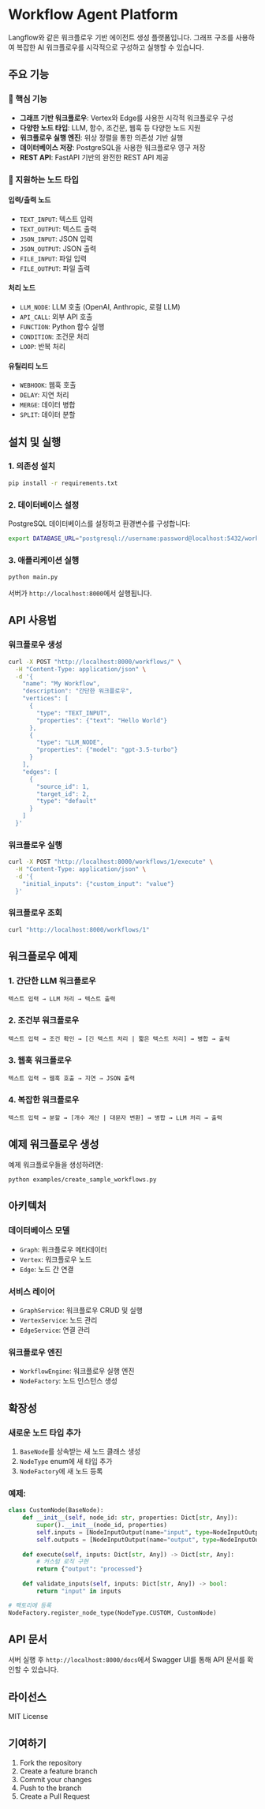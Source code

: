 # Workflow Agent Platform

Langflow와 같은 워크플로우 기반 에이전트 생성 플랫폼입니다. 그래프 구조를 사용하여 복잡한 AI 워크플로우를 시각적으로 구성하고 실행할 수 있습니다.

## 주요 기능

### 🎯 핵심 기능
- **그래프 기반 워크플로우**: Vertex와 Edge를 사용한 시각적 워크플로우 구성
- **다양한 노드 타입**: LLM, 함수, 조건문, 웹훅 등 다양한 노드 지원
- **워크플로우 실행 엔진**: 위상 정렬을 통한 의존성 기반 실행
- **데이터베이스 저장**: PostgreSQL을 사용한 워크플로우 영구 저장
- **REST API**: FastAPI 기반의 완전한 REST API 제공

### 🔧 지원하는 노드 타입

#### 입력/출력 노드
- `TEXT_INPUT`: 텍스트 입력
- `TEXT_OUTPUT`: 텍스트 출력
- `JSON_INPUT`: JSON 입력
- `JSON_OUTPUT`: JSON 출력
- `FILE_INPUT`: 파일 입력
- `FILE_OUTPUT`: 파일 출력

#### 처리 노드
- `LLM_NODE`: LLM 호출 (OpenAI, Anthropic, 로컬 LLM)
- `API_CALL`: 외부 API 호출
- `FUNCTION`: Python 함수 실행
- `CONDITION`: 조건문 처리
- `LOOP`: 반복 처리

#### 유틸리티 노드
- `WEBHOOK`: 웹훅 호출
- `DELAY`: 지연 처리
- `MERGE`: 데이터 병합
- `SPLIT`: 데이터 분할

## 설치 및 실행

### 1. 의존성 설치
```bash
pip install -r requirements.txt
```

### 2. 데이터베이스 설정
PostgreSQL 데이터베이스를 설정하고 환경변수를 구성합니다:
```bash
export DATABASE_URL="postgresql://username:password@localhost:5432/workflow_db"
```

### 3. 애플리케이션 실행
```bash
python main.py
```

서버가 `http://localhost:8000`에서 실행됩니다.

## API 사용법

### 워크플로우 생성
```bash
curl -X POST "http://localhost:8000/workflows/" \
  -H "Content-Type: application/json" \
  -d '{
    "name": "My Workflow",
    "description": "간단한 워크플로우",
    "vertices": [
      {
        "type": "TEXT_INPUT",
        "properties": {"text": "Hello World"}
      },
      {
        "type": "LLM_NODE",
        "properties": {"model": "gpt-3.5-turbo"}
      }
    ],
    "edges": [
      {
        "source_id": 1,
        "target_id": 2,
        "type": "default"
      }
    ]
  }'
```

### 워크플로우 실행
```bash
curl -X POST "http://localhost:8000/workflows/1/execute" \
  -H "Content-Type: application/json" \
  -d '{
    "initial_inputs": {"custom_input": "value"}
  }'
```

### 워크플로우 조회
```bash
curl "http://localhost:8000/workflows/1"
```

## 워크플로우 예제

### 1. 간단한 LLM 워크플로우
```
텍스트 입력 → LLM 처리 → 텍스트 출력
```

### 2. 조건부 워크플로우
```
텍스트 입력 → 조건 확인 → [긴 텍스트 처리 | 짧은 텍스트 처리] → 병합 → 출력
```

### 3. 웹훅 워크플로우
```
텍스트 입력 → 웹훅 호출 → 지연 → JSON 출력
```

### 4. 복잡한 워크플로우
```
텍스트 입력 → 분할 → [개수 계산 | 대문자 변환] → 병합 → LLM 처리 → 출력
```

## 예제 워크플로우 생성

예제 워크플로우들을 생성하려면:

```bash
python examples/create_sample_workflows.py
```

## 아키텍처

### 데이터베이스 모델
- `Graph`: 워크플로우 메타데이터
- `Vertex`: 워크플로우 노드
- `Edge`: 노드 간 연결

### 서비스 레이어
- `GraphService`: 워크플로우 CRUD 및 실행
- `VertexService`: 노드 관리
- `EdgeService`: 연결 관리

### 워크플로우 엔진
- `WorkflowEngine`: 워크플로우 실행 엔진
- `NodeFactory`: 노드 인스턴스 생성

## 확장성

### 새로운 노드 타입 추가
1. `BaseNode`를 상속받는 새 노드 클래스 생성
2. `NodeType` enum에 새 타입 추가
3. `NodeFactory`에 새 노드 등록

### 예제:
```python
class CustomNode(BaseNode):
    def __init__(self, node_id: str, properties: Dict[str, Any]):
        super().__init__(node_id, properties)
        self.inputs = [NodeInputOutput(name="input", type=NodeInputOutputType.TEXT)]
        self.outputs = [NodeInputOutput(name="output", type=NodeInputOutputType.TEXT)]
    
    def execute(self, inputs: Dict[str, Any]) -> Dict[str, Any]:
        # 커스텀 로직 구현
        return {"output": "processed"}
    
    def validate_inputs(self, inputs: Dict[str, Any]) -> bool:
        return "input" in inputs

# 팩토리에 등록
NodeFactory.register_node_type(NodeType.CUSTOM, CustomNode)
```

## API 문서

서버 실행 후 `http://localhost:8000/docs`에서 Swagger UI를 통해 API 문서를 확인할 수 있습니다.

## 라이선스

MIT License

## 기여하기

1. Fork the repository
2. Create a feature branch
3. Commit your changes
4. Push to the branch
5. Create a Pull Request
